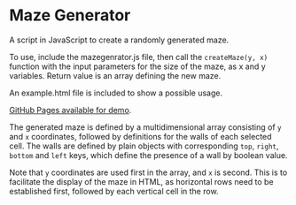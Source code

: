 Maze Generator
==============

A script in JavaScript to create a randomly generated maze.

To use, include the mazegenrator.js file, then call the `createMaze(y, x)` function with the input parameters for the size of the maze, as x and y variables. Return value is an array defining the new maze.

An example.html file is included to show a possible usage.

[GitHub Pages available for demo](http://nilfalse.com/maze).

The generated maze is defined by a multidimensional array consisting of `y` and `x` coordinates, followed by definitions for the walls of each selected cell. The walls are defined by plain objects with corresponding `top`, `right`, `bottom` and `left` keys, which define the presence of a wall by boolean value.

Note that `y` coordinates are used first in the array, and `x` is second. This is to facilitate the display of the maze in HTML, as horizontal rows need to be established first, followed by each vertical cell in the row.
